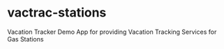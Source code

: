 # vactrac-stations
Vacation Tracker Demo App for providing Vacation Tracking Services for Gas Stations
